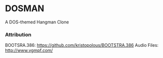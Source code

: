 # DOSMAN
A DOS-themed Hangman Clone

### Attribution
BOOTSRA.386: https://github.com/kristopolous/BOOTSTRA.386
Audio Files: http://www.vgmpf.com/
